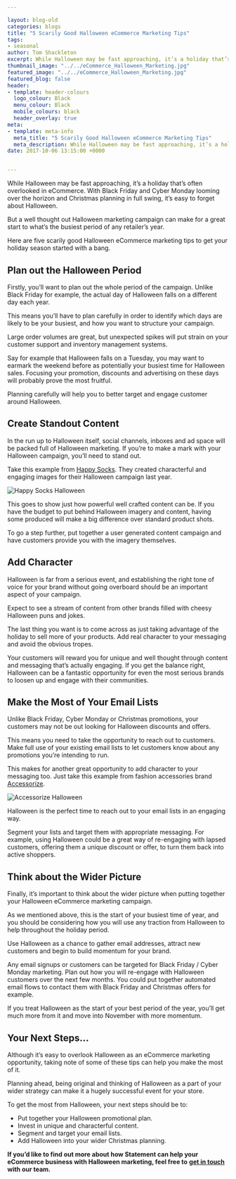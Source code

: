 ```yaml
--- 

layout: blog-old
categories: blogs
title: "5 Scarily Good Halloween eCommerce Marketing Tips"
tags:
- seasonal
author: Tom Shackleton
excerpt: While Halloween may be fast approaching, it’s a holiday that’s often overlooked in eCommerce. With Black Friday and Cyber Monday looming over the horizon and Christmas planning in full swing, it’s easy to forget about Halloween.
thumbnail_image: "../../eCommerce_Halloween_Marketing.jpg"
featured_image: "../../eCommerce_Halloween_Marketing.jpg"
featured_blog: false
header:
- template: header-colours
  logo_colour: Black
  menu_colour: Black
  mobile_colours: black
  header_overlay: true
meta:
- template: meta-info
  meta_title: "5 Scarily Good Halloween eCommerce Marketing Tips"
  meta_description: While Halloween may be fast approaching, it’s a holiday that’s often overlooked in eCommerce. With Black Friday and Cyber Monday looming over the horizon and Christmas planning in full swing, it’s easy to forget about Halloween.
date: 2017-10-06 13:15:00 +0000


--- 
```

While Halloween may be fast approaching, it’s a holiday that’s often overlooked in eCommerce. With Black Friday and Cyber Monday looming over the horizon and Christmas planning in full swing, it’s easy to forget about Halloween.

But a well thought out Halloween marketing campaign can make for a great start to what’s the busiest period of any retailer’s year.

Here are five scarily good Halloween eCommerce marketing tips to get your holiday season started with a bang.

  

Plan out the Halloween Period
-----------------------------

Firstly, you’ll want to plan out the whole period of the campaign. Unlike Black Friday for example, the actual day of Halloween falls on a different day each year.

This means you’ll have to plan carefully in order to identify which days are likely to be your busiest, and how you want to structure your campaign.

Large order volumes are great, but unexpected spikes will put strain on your customer support and inventory management systems.

Say for example that Halloween falls on a Tuesday, you may want to earmark the weekend before as potentially your busiest time for Halloween sales. Focusing your promotion, discounts and advertising on these days will probably prove the most fruitful.

Planning carefully will help you to better target and engage customer around Halloween.

  

Create Standout Content
-----------------------

In the run up to Halloween itself, social channels, inboxes and ad space will be packed full of Halloween marketing. If you’re to make a mark with your Halloween campaign, you’ll need to stand out.

Take this example from [Happy Socks](https://www.happysocks.com/uk/). They created characterful and engaging images for their Halloween campaign last year.

![Happy Socks Halloween](../../Happy_Socks_Marketing.png)  

This goes to show just how powerful well crafted content can be. If you have the budget to put behind Halloween imagery and content, having some produced will make a big difference over standard product shots.

To go a step further, put together a user generated content campaign and have customers provide you with the imagery themselves.

  

Add Character
-------------

Halloween is far from a serious event, and establishing the right tone of voice for your brand without going overboard should be an important aspect of your campaign.

Expect to see a stream of content from other brands filled with cheesy Halloween puns and jokes.

The last thing you want is to come across as just taking advantage of the holiday to sell more of your products. Add real character to your messaging and avoid the obvious tropes.

Your customers will reward you for unique and well thought through content and messaging that’s actually engaging. If you get the balance right, Halloween can be a fantastic opportunity for even the most serious brands to loosen up and engage with their communities.

  

Make the Most of Your Email Lists
---------------------------------

Unlike Black Friday, Cyber Monday or Christmas promotions, your customers may not be out looking for Halloween discounts and offers.

This means you need to take the opportunity to reach out to customers. Make full use of your existing email lists to let customers know about any promotions you’re intending to run.

This makes for another great opportunity to add character to your messaging too. Just take this example from fashion accessories brand [Accessorize](https://uk.accessorize.com/).

![Accessorize Halloween](../../Accessorize_Halloween.png)  

Halloween is the perfect time to reach out to your email lists in an engaging way.

Segment your lists and target them with appropriate messaging. For example, using Halloween could be a great way of re-engaging with lapsed customers, offering them a unique discount or offer, to turn them back into active shoppers.

  

Think about the Wider Picture
-----------------------------

Finally, it’s important to think about the wider picture when putting together your Halloween eCommerce marketing campaign.

As we mentioned above, this is the start of your busiest time of year, and you should be considering how you will use any traction from Halloween to help throughout the holiday period.

Use Halloween as a chance to gather email addresses, attract new customers and begin to build momentum for your brand.

Any email signups or customers can be targeted for Black Friday / Cyber Monday marketing. Plan out how you will re-engage with Halloween customers over the next few months. You could put together automated email flows to contact them with Black Friday and Christmas offers for example.

If you treat Halloween as the start of your best period of the year, you’ll get much more from it and move into November with more momentum.

  

Your Next Steps…
----------------

Although it’s easy to overlook Halloween as an eCommerce marketing opportunity, taking note of some of these tips can help you make the most of it.

Planning ahead, being original and thinking of Halloween as a part of your wider strategy can make it a hugely successful event for your store.

To get the most from Halloween, your next steps should be to:

*   Put together your Halloween promotional plan.
*   Invest in unique and characterful content.
*   Segment and target your email lists.
*   Add Halloween into your wider Christmas planning.

**If you’d like to find out more about how Statement can help your eCommerce business with Halloween marketing, feel free to** [**get in touch**](https://www.statementagency.com/contact-us) **with our team.**